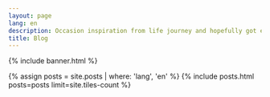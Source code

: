 ```yaml
---
layout: page
lang: en
description: Occasion inspiration from life journey and hopefully got engaged
title: Blog
---
```


{% include banner.html %}

<div id="main">

<section id="two" class="spotlights">
	{% assign posts = site.posts | where: 'lang', 'en' %}
    {% include posts.html posts=posts limit=site.tiles-count %}
</section>

</div>

